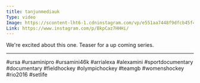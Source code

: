 ```yaml
---
title: tanjunmediauk
Type: video
Image: https://scontent-lht6-1.cdninstagram.com/vp/e551aa7448f9dfcb45f409b44059e74d/5B7BCE5B/t51.2885-15/e15/35617446_2060661907342239_5814693726538170368_n.jpg
Link: https://www.instagram.com/p/BkpCaz7HHHi/
---
```


We're excited about this one. Teaser for a up coming series. 
________________________________
#ursa #ursaminipro #ursamini46k #arrialexa #alexamini #sportdocumentary #documentary #fieldhockey #olympichockey #teamgb #womenshockey #rio2016 #setlife